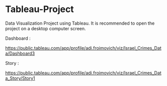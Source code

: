 # Tableau-Project
Data Visualization Project using Tableau.
It is recommended to open the project on a desktop computer screen.


Dashboard : 

https://public.tableau.com/app/profile/adi.froimovich/viz/Israel_Crimes_Data/Dashboard3


Story : 

https://public.tableau.com/app/profile/adi.froimovich/viz/Israel_Crimes_Data_Story/Story1

